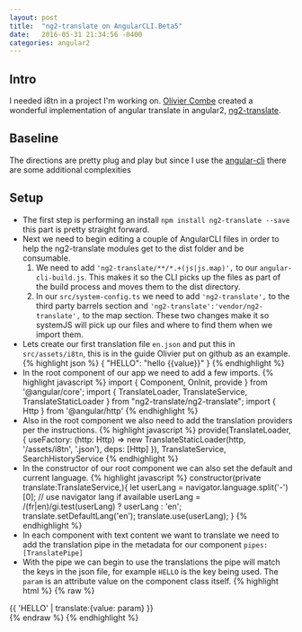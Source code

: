 ```yaml
---
layout: post
title:  "ng2-translate on AngularCLI.Beta5"
date:   2016-05-31 21:34:56 -0400
categories: angular2
---
```

## Intro
I needed i8tn in a project I'm working on.  [Olivier Combe][olivier] created a wonderful implementation of angular translate in angular2, [ng2-translate][translate]. 

## Baseline
The directions are pretty plug and play but since I use the [angular-cli][cli] there are some additional complexities

## Setup
* The first step is performing an install `npm install ng2-translate --save` this part is pretty straight forward. 
* Next we need to begin editing a couple of AngularCLI files in order to help the ng2-translate modules get to the dist folder and be consumable. 
    1. We need to add `'ng2-translate/**/*.+(js|js.map)',` to our `angular-cli-build.js`.  This makes it so the CLI picks up the files as part of the build process and moves them to the dist directory.
    2. In our `src/system-config.ts` we need to add `'ng2-translate',` to the third party barrels section and `'ng2-translate':'vendor/ng2-translate',` to the map section. These two changes make it so systemJS will pick up our files and where to find them when we import them.
* Lets create our first translation file `en.json` and put this in `src/assets/i8tn`, this is in the guide Olivier put on github as an example.
{% highlight json %}
{
    "HELLO": "hello {{value}}"
}
{% endhighlight %}
* In the root component of our app we need to add a few imports.
{% highlight javascript %}
import { Component, OnInit, provide } from '@angular/core';
import { TranslateLoader, TranslateService, TranslateStaticLoader } from "ng2-translate/ng2-translate";
import { Http } from '@angular/http'
{% endhighlight %}
* Also in the root component we also need to add the translation providers per the instructions. 
{% highlight javascript %}
provide(TranslateLoader, {
  useFactory: (http: Http) => new TranslateStaticLoader(http, '/assets/i8tn', '.json'),
  deps: [Http]
}),
TranslateService, SearchHistoryService 
{% endhighlight %}
* In the constructor of our root component we can also set the default and current language. 
{% highlight javascript %}
constructor(private translate:TranslateService,){
    let userLang = navigator.language.split('-')[0]; // use navigator lang if available
    userLang = /(fr|en)/gi.test(userLang) ? userLang : 'en';
    translate.setDefaultLang('en');
    translate.use(userLang);
}
{% endhighlight %}
* In each component with text content we want to translate we need to add the translation pipe in the metadata for our component `pipes: [TranslatePipe]`
* With the pipe we can begin to use the translations the pipe will match the keys in the json file, for example `HELLO` is the key being used. The `param` is an attribute value on the component class itself.
{% highlight html %}
 {% raw %}
<div>{{ 'HELLO' | translate:{value: param} }}</div>
 {% endraw %}
{% endhighlight %}

[translate]: https://github.com/ocombe/ng2-translate
[olivier]: https://twitter.com/ocombe
[cli]: https://github.com/angular/angular-cli